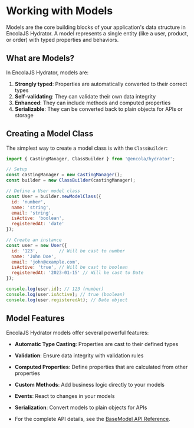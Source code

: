 # Working with Models

Models are the core building blocks of your application's data structure in EncolaJS Hydrator. A model represents a single entity (like a user, product, or order) with typed properties and behaviors.

## What are Models?

In EncolaJS Hydrator, models are:

1. **Strongly typed**: Properties are automatically converted to their correct types
2. **Self-validating**: They can validate their own data integrity
3. **Enhanced**: They can include methods and computed properties
4. **Serializable**: They can be converted back to plain objects for APIs or storage

## Creating a Model Class

The simplest way to create a model class is with the `ClassBuilder`:

```javascript
import { CastingManager, ClassBuilder } from '@encola/hydrator';

// Setup
const castingManager = new CastingManager();
const builder = new ClassBuilder(castingManager);

// Define a User model class
const User = builder.newModelClass({
  id: 'number',
  name: 'string',
  email: 'string',
  isActive: 'boolean',
  registeredAt: 'date'
});

// Create an instance
const user = new User({
  id: '123',        // Will be cast to number
  name: 'John Doe',
  email: 'john@example.com',
  isActive: 'true', // Will be cast to boolean
  registeredAt: '2023-01-15' // Will be cast to Date
});

console.log(user.id); // 123 (number)
console.log(user.isActive); // true (boolean)
console.log(user.registeredAt); // Date object
```

## Model Features

EncolaJS Hydrator models offer several powerful features:

- **Automatic Type Casting**: Properties are cast to their defined types
- **Validation**: Ensure data integrity with validation rules
- **Computed Properties**: Define properties that are calculated from other properties
- **Custom Methods**: Add business logic directly to your models
- **Events**: React to changes in your models
- **Serialization**: Convert models to plain objects for APIs

- For the complete API details, see the [BaseModel API Reference](../../api/base-model.md). 